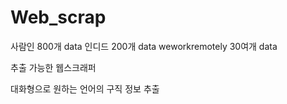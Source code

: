 # Web_scrap
사람인 800개 data 인디드 200개 data weworkremotely 30여개 data

추출 가능한 웹스크래퍼

대화형으로 원하는 언어의 구직 정보 추출
